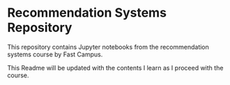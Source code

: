 # Recommendation Systems Repository

This repository contains Jupyter notebooks from the recommendation systems course by Fast Campus.

This Readme will be updated with the contents I learn as I proceed with the course.